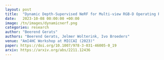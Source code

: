 ```yaml
---
layout: post
title:  "Dynamic Depth-Supervised NeRF for Multi-view RGB-D Operating Room Videos"
date:   2023-10-08 00:00:00 +00:00
image: /tn/images/dynamicnerf.png
categories: research
author: "Beerend Gerats"
authors: "Beerend Gerats, Jelmer Wolterink, Ivo Broeders"
venue: "AmI4HC Workshop at MICCAI (2023)"
paper: https://doi.org/10.1007/978-3-031-46005-0_19
arxiv: https://arxiv.org/abs/2211.12436
---
```

